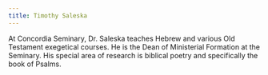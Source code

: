 ```yaml
---
title: Timothy Saleska
---
```

At Concordia Seminary, Dr. Saleska teaches Hebrew and various Old Testament exegetical courses. He is the Dean of Ministerial Formation at the Seminary. His special area of research is biblical poetry and specifically the book of Psalms.